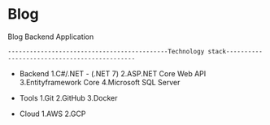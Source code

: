 # Blog
Blog Backend Application

    --------------------------------------------Technology stack---------------------------------------------
- Backend
  1.C#/.NET - (.NET 7)
  2.ASP.NET Core Web API
  3.Entityframework Core
  4.Microsoft SQL Server
  
- Tools
  1.Git
  2.GitHub
  3.Docker
  
- Cloud
  1.AWS
  2.GCP
